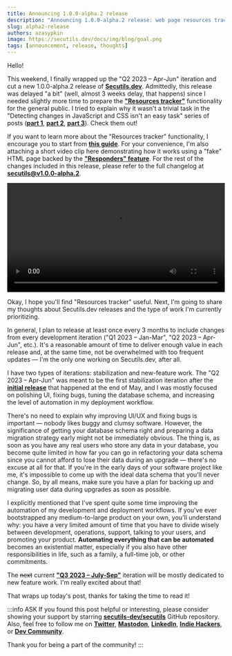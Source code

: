 ```yaml
---
title: Announcing 1.0.0-alpha.2 release
description: "Announcing 1.0.0-alpha.2 release: web page resources tracker, bug fixes, enhancements and more."
slug: alpha2-release
authors: azasypkin
image: https://secutils.dev/docs/img/blog/goal.png
tags: [announcement, release, thoughts]
---
```


Hello!

This weekend, I finally wrapped up the "Q2 2023 – Apr-Jun" iteration and cut a new 1.0.0-alpha.2 release of [**Secutils.dev**](https://secutils.dev). Admittedly, this release was delayed "a bit" (well, almost 3 weeks delay, that happens) since I needed slightly more time to prepare the [**"Resources tracker"**](https://secutils.dev/docs/guides/web_scraping/resources) functionality for the general public. I tried to explain why it wasn't a trivial task in the "Detecting changes in JavaScript and CSS isn't an easy task" series of posts ([**part 1**](https://secutils.dev/docs/blog/detecting-changes-in-js-css-part-1), [**part 2**](https://secutils.dev/docs/blog/detecting-changes-in-js-css-part-2), [**part 3**](https://secutils.dev/docs/blog/detecting-changes-in-js-css-part-3)). Check them out!

If you want to learn more about the "Resources tracker" functionality, I encourage you to start from [**this guide**](https://secutils.dev/docs/guides/web_scraping/resources). For your convenience, I'm also attaching a short video clip here demonstrating how it works using a "fake" HTML page backed by the [**"Responders" feature**](https://secutils.dev/docs/guides/webhooks). For the rest of the changes included in this release, please refer to the full changelog at [**secutils@v1.0.0-alpha.2**](https://github.com/secutils-dev/secutils/releases/tag/v1.0.0-alpha.2).

<!--truncate-->

<video controls preload="metadata" width="100%">
  <source src="../video/guides/web_scraping_resources_tracker_diff.webm" type="video/webm" />
  <source src="../video/guides/web_scraping_resources_tracker_diff.mp4" type="video/mp4" />
</video>

Okay, I hope you'll find "Resources tracker" useful. Next, I'm going to share my thoughts about Secutils.dev releases and the type of work I'm currently prioritizing.

In general, I plan to release at least once every 3 months to include changes from every development iteration ("Q1 2023 – Jan-Mar", "Q2 2023 – Apr-Jun", etc.). It's a reasonable amount of time to deliver enough value in each release and, at the same time, not be overwhelmed with too frequent updates — I'm the only one working on Secutils.dev, after all.

I have two types of iterations: stabilization and new-feature work. The "Q2 2023 – Apr-Jun" was meant to be the first stabilization iteration after the [**initial release**](/docs/blog/beta-release) that happened at the end of May, and I was mostly focused on polishing UI, fixing bugs, tuning the database schema, and increasing the level of automation in my deployment workflow.

There's no need to explain why improving UI/UX and fixing bugs is important — nobody likes buggy and clumsy software. However, the significance of getting your database schema right and preparing a data migration strategy early might not be immediately obvious. The thing is, as soon as you have any real users who store any data in your database, you become quite limited in how far you can go in refactoring your data schema since you cannot afford to lose their data during an upgrade — there's no excuse at all for that. If you're in the early days of your software project like me, it's impossible to come up with the ideal data schema that you'll never change. So, by all means, make sure you have a plan for backing up and migrating user data during upgrades as soon as possible.

I explicitly mentioned that I've spent quite some time improving the automation of my development and deployment workflows. If you've ever bootstrapped any medium-to-large product on your own, you'll understand why: you have a very limited amount of time that you have to divide wisely between development, operations, support, talking to your users, and promoting your product. **Automating everything that can be automated** becomes an existential matter, especially if you also have other responsibilities in life, such as a family, a full-time job, or other commitments.

The ~~next~~ current [**"Q3 2023 – July-Sep"**](https://github.com/orgs/secutils-dev/projects/1/views/1) iteration will be mostly dedicated to new feature work. I'm really excited about that!

That wraps up today's post, thanks for taking the time to read it!

:::info ASK
If you found this post helpful or interesting, please consider showing your support by starring [**secutils-dev/secutils**](https://github.com/secutils-dev/secutils) GitHub repository. Also, feel free to follow me on [**Twitter**](https://twitter.com/aleh_zasypkin), [**Mastodon**](https://infosec.exchange/@azasypkin), [**LinkedIn**](https://www.linkedin.com/in/azasypkin/), [**Indie Hackers**](https://www.indiehackers.com/azasypkin/history), or [**Dev Community**](https://dev.to/azasypkin).

Thank you for being a part of the community!
:::
